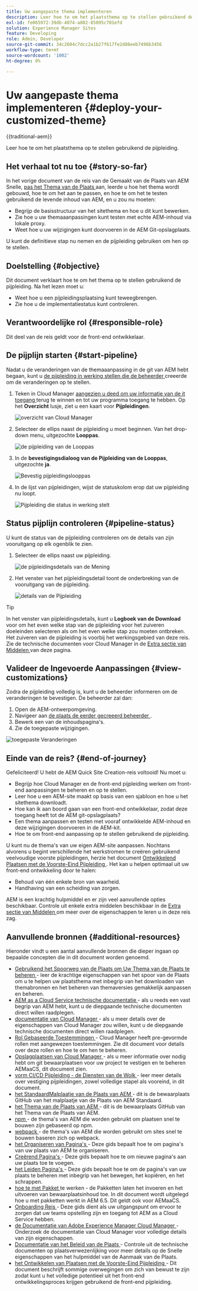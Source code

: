 ```yaml
---
title: Uw aangepaste thema implementeren
description: Leer hoe te om het plaatsthema op te stellen gebruikend de pijpleiding.
exl-id: fe065972-39db-4074-a802-85895c701efd
solution: Experience Manager Sites
feature: Developing
role: Admin, Developer
source-git-commit: 34c2604c7dcc2a1b27f617fe2d88eeb7496b3456
workflow-type: tm+mt
source-wordcount: '1002'
ht-degree: 0%

---
```


# Uw aangepaste thema implementeren {#deploy-your-customized-theme}

{{traditional-aem}}

Leer hoe te om het plaatsthema op te stellen gebruikend de pijpleiding.

## Het verhaal tot nu toe {#story-so-far}

In het vorige document van de reis van de Gemaakt van de Plaats van AEM Snelle, [ pas het Thema van de Plaats ](customize-theme.md) aan, leerde u hoe het thema wordt gebouwd, hoe te om het aan te passen, en hoe te om het te testen gebruikend de levende inhoud van AEM, en u zou nu moeten:

* Begrijp de basisstructuur van het sitethema en hoe u dit kunt bewerken.
* Zie hoe u uw themaaanpassingen kunt testen met echte AEM-inhoud via lokale proxy.
* Weet hoe u uw wijzigingen kunt doorvoeren in de AEM Git-opslagplaats.

U kunt de definitieve stap nu nemen en de pijpleiding gebruiken om hen op te stellen.

## Doelstelling {#objective}

Dit document verklaart hoe te om het thema op te stellen gebruikend de pijpleiding. Na het lezen moet u:

* Weet hoe u een pijpleidingsplaatsing kunt teweegbrengen.
* Zie hoe u de implementatiestatus kunt controleren.

## Verantwoordelijke rol {#responsible-role}

Dit deel van de reis geldt voor de front-end ontwikkelaar.

## De pijplijn starten {#start-pipeline}

Nadat u de veranderingen van de themaaanpassing in de git van AEM hebt begaan, kunt u [ de pijpleiding in werking stellen die de beheerder ](pipeline-setup.md) creeerde om de veranderingen op te stellen.

1. Teken in Cloud Manager [ aangezien u deed om uw informatie van de it toegang ](retrieve-access.md) terug te winnen en tot uw programma toegang te hebben. Op het **Overzicht** lusje, ziet u een kaart voor **Pijpleidingen**.

   ![ overzicht van Cloud Manager ](assets/cloud-manager-overview.png)

1. Selecteer de ellips naast de pijpleiding u moet beginnen. Van het drop-down menu, uitgezochte **Looppas**.

   ![ de pijpleiding van de Looppas ](assets/run-pipeline.png)

1. In de **bevestigingsdialoog van de Pijpleiding van de Looppas**, uitgezochte **ja**.

   ![ Bevestig pijpleidingslooppas ](assets/pipeline-confirm.png)

1. In de lijst van pijpleidingen, wijst de statuskolom erop dat uw pijpleiding nu loopt.

   ![ Pijpleiding die status ](assets/pipeline-running.png) in werking stelt

## Status pijplijn controleren {#pipeline-status}

U kunt de status van de pijpleiding controleren om de details van zijn vooruitgang op elk ogenblik te zien.

1. Selecteer de ellips naast uw pijpleiding.

   ![ de pijpleidingsdetails van de Mening ](assets/view-pipeline-details.png)

1. Het venster van het pijpleidingsdetail toont de onderbreking van de vooruitgang van de pijpleiding.

   ![ details van de Pijpleiding ](assets/pipeline-details.png)

>[!TIP]
>
>In het venster van pijpleidingsdetails, kunt u **Logboek van de Download** voor om het even welke stap van de pijpleiding voor het zuiveren doeleinden selecteren als om het even welke stap zou moeten ontbreken. Het zuiveren van de pijpleiding is voorbij het werkingsgebied van deze reis. Zie de technische documenten voor Cloud Manager in de [ Extra sectie van Middelen ](#additional-resources) van deze pagina.

## Valideer de Ingevoerde Aanpassingen {#view-customizations}

Zodra de pijpleiding volledig is, kunt u de beheerder informeren om de veranderingen te bevestigen. De beheerder zal dan:

1. Open de AEM-ontwerpomgeving.
1. Navigeer aan [ de plaats de eerder gecreeerd beheerder ](create-site.md).
1. Bewerk een van de inhoudspagina&#39;s.
1. Zie de toegepaste wijzigingen.

![ toegepaste Veranderingen ](assets/changes-applied.png)

## Einde van de reis? {#end-of-journey}

Gefeliciteerd! U hebt de AEM Quick Site Creation-reis voltooid! Nu moet u:

* Begrijp hoe Cloud Manager en de front-end pijpleiding werken om front-end aanpassingen te beheren en op te stellen.
* Leer hoe u een AEM-site maakt op basis van een sjabloon en hoe u het sitethema downloadt.
* Hoe kan ik aan boord gaan van een front-end ontwikkelaar, zodat deze toegang heeft tot de AEM git-opslagplaats?
* Een thema aanpassen en testen met vooraf ontwikkelde AEM-inhoud en deze wijzigingen doorvoeren in de AEM-kit.
* Hoe te om front-end aanpassing op te stellen gebruikend de pijpleiding.

U kunt nu de thema&#39;s van uw eigen AEM-site aanpassen. Nochtans alvorens u begint verschillende het werkstromen te creëren gebruikend veelvoudige voorste pijpleidingen, herzie het document [ Ontwikkelend Plaatsen met de Voorste-Eind Pijpleiding ](/help/implementing/developing/introduction/developing-with-front-end-pipelines.md). Het kan u helpen optimaal uit uw front-end ontwikkeling door te halen:

* Behoud van één enkele bron van waarheid.
* Handhaving van een scheiding van zorgen.

AEM is een krachtig hulpmiddel en er zijn veel aanvullende opties beschikbaar. Controle uit enkele extra middelen beschikbaar in de [ Extra sectie van Middelen ](#additional-resources) om meer over de eigenschappen te leren u in deze reis zag.

## Aanvullende bronnen {#additional-resources}

Hieronder vindt u een aantal aanvullende bronnen die dieper ingaan op bepaalde concepten die in dit document worden genoemd.

* [ Gebruikend het Spoorweg van de Plaats om Uw Thema van de Plaats te beheren ](/help/sites-cloud/administering/site-creation/site-rail.md) - leer de krachtige eigenschappen van het spoor van de Plaats om u te helpen uw plaatsthema met inbegrip van het downloaden van themabronnen en het beheren van themaversies gemakkelijk aanpassen en beheren.
* [ AEM as a Cloud Service technische documentatie ](https://experienceleague.adobe.com/docs/experience-manager-cloud-service.html) - als u reeds een vast begrip van AEM hebt, kunt u de diepgaande technische documenten direct willen raadplegen.
* [ documentatie van Cloud Manager ](https://experienceleague.adobe.com/docs/experience-manager-cloud-service/onboarding/onboarding-concepts/cloud-manager-introduction.html) - als u meer details over de eigenschappen van Cloud Manager zou willen, kunt u de diepgaande technische documenten direct willen raadplegen.
* [ Rol Gebaseerde Toestemmingen ](https://experienceleague.adobe.com/docs/experience-manager-cloud-manager/using/requirements/role-based-permissions.html) - Cloud Manager heeft pre-gevormde rollen met aangewezen toestemmingen. Zie dit document voor details over deze rollen en hoe te om hen te beheren.
* [ Opslagplaatsen van Cloud Manager ](/help/implementing/cloud-manager/managing-code/managing-repositories.md) - als u meer informatie over nodig hebt om git bewaarplaatsen voor uw project te vestigen en te beheren AEMaaCS, dit document zien.
* [ vorm CI/CD Pijpleiding - de Diensten van de Wolk ](/help/implementing/cloud-manager/configuring-pipelines/introduction-ci-cd-pipelines.md) - leer meer details over vestiging pijpleidingen, zowel volledige stapel als vooreind, in dit document.
* [ het StandaardMalplaatje van de Plaats van AEM ](https://github.com/adobe/aem-site-template-standard) - dit is de bewaarplaats GitHub van het malplaatje van de Plaats van AEM Standaard.
* [ het Thema van de Plaats van AEM ](https://github.com/adobe/aem-site-template-standard-theme-e2e) - dit is de bewaarplaats GitHub van het Thema van de Plaats van AEM.
* [ npm ](https://www.npmjs.com) - de thema&#39;s van AEM die worden gebruikt om plaatsen snel te bouwen zijn gebaseerd op npm.
* [ webpack ](https://webpack.js.org) - de thema&#39;s van AEM die worden gebruikt om sites snel te bouwen baseren zich op webpack.
* [ het Organiseren van Pagina&#39;s ](/help/sites-cloud/authoring/sites-console/organizing-pages.md) - Deze gids bepaalt hoe te om pagina&#39;s van uw plaats van AEM te organiseren.
* [ Creërend Pagina&#39;s ](/help/sites-cloud/authoring/sites-console/creating-pages.md) - Deze gids bepaalt hoe te om nieuwe pagina&#39;s aan uw plaats toe te voegen.
* [ het Leiden Pagina&#39;s ](/help/sites-cloud/authoring/sites-console/managing-pages.md) - Deze gids bepaalt hoe te om de pagina&#39;s van uw plaats te beheren met inbegrip van het bewegen, het kopiëren, en het schrappen.
* [ hoe te met Pakket ](/help/implementing/developing/tools/package-manager.md) te werken - de Pakketten laten het invoeren en het uitvoeren van bewaarplaatsinhoud toe. In dit document wordt uitgelegd hoe u met pakketten werkt in AEM 6.5. Dit geldt ook voor AEMaaCS.
* [ Onboarding Reis ](/help/journey-onboarding/overview.md) - Deze gids dient als uw uitgangspunt om ervoor te zorgen dat uw teams opstelling zijn en toegang tot AEM as a Cloud Service hebben.
* [ de Documentatie van Adobe Experience Manager Cloud Manager ](https://experienceleague.adobe.com/docs/experience-manager-cloud-manager/using/introduction-to-cloud-manager.html) - Onderzoek de documentatie van Cloud Manager voor volledige details van zijn eigenschappen.
* [ Documentatie van het Beleid van de Plaats ](/help/sites-cloud/administering/site-creation/create-site.md) - Controle uit de technische documenten op plaatsverwezenlijking voor meer details op de Snelle eigenschappen van het hulpmiddel van de Aanmaak van de Plaats.
* [ het Ontwikkelen van Plaatsen met de Voorste-Eind Pijpleiding ](/help/implementing/developing/introduction/developing-with-front-end-pipelines.md) - Dit document beschrijft sommige overwegingen om zich van bewust te zijn zodat kunt u het volledige potentieel uit het front-end ontwikkelingsproces krijgen gebruikend de front-end pijpleiding.
